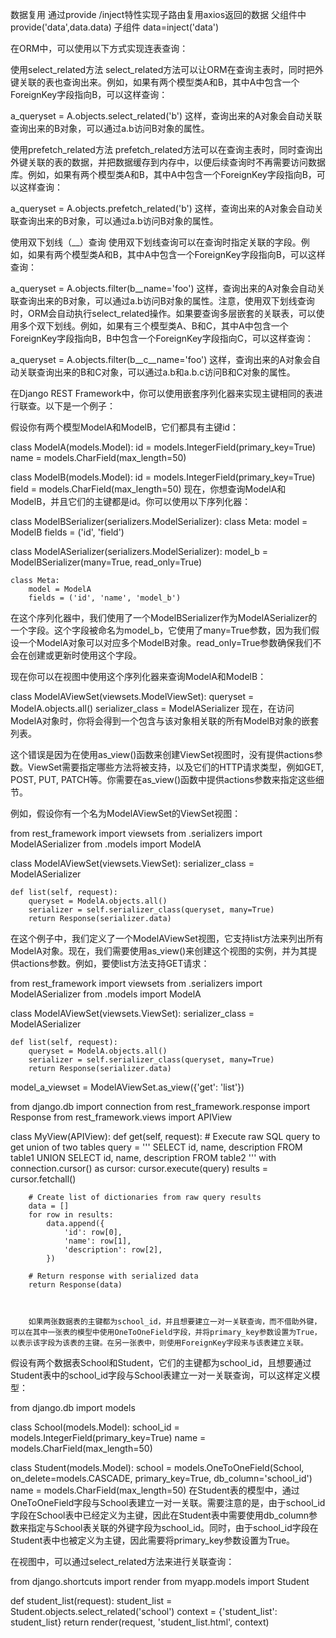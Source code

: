 数据复用
通过provide /inject特性实现子路由复用axios返回的数据
父组件中 provide('data',data.data)
子组件 data=inject('data')

在ORM中，可以使用以下方式实现连表查询：

使用select_related方法
select_related方法可以让ORM在查询主表时，同时把外键关联的表也查询出来。例如，如果有两个模型类A和B，其中A中包含一个ForeignKey字段指向B，可以这样查询：

a_queryset = A.objects.select_related('b')
这样，查询出来的A对象会自动关联查询出来的B对象，可以通过a.b访问B对象的属性。

使用prefetch_related方法
prefetch_related方法可以在查询主表时，同时查询出外键关联的表的数据，并把数据缓存到内存中，以便后续查询时不再需要访问数据库。例如，如果有两个模型类A和B，其中A中包含一个ForeignKey字段指向B，可以这样查询：

a_queryset = A.objects.prefetch_related('b')
这样，查询出来的A对象会自动关联查询出来的B对象，可以通过a.b访问B对象的属性。

使用双下划线（__）查询
使用双下划线查询可以在查询时指定关联的字段。例如，如果有两个模型类A和B，其中A中包含一个ForeignKey字段指向B，可以这样查询：

a_queryset = A.objects.filter(b__name='foo')
这样，查询出来的A对象会自动关联查询出来的B对象，可以通过a.b访问B对象的属性。注意，使用双下划线查询时，ORM会自动执行select_related操作。如果要查询多层嵌套的关联表，可以使用多个双下划线。例如，如果有三个模型类A、B和C，其中A中包含一个ForeignKey字段指向B，B中包含一个ForeignKey字段指向C，可以这样查询：

a_queryset = A.objects.filter(b__c__name='foo')
这样，查询出来的A对象会自动关联查询出来的B和C对象，可以通过a.b和a.b.c访问B和C对象的属性。

在Django REST Framework中，你可以使用嵌套序列化器来实现主键相同的表进行联查。以下是一个例子：

假设你有两个模型ModelA和ModelB，它们都具有主键id：

class ModelA(models.Model):
    id = models.IntegerField(primary_key=True)
    name = models.CharField(max_length=50)

class ModelB(models.Model):
    id = models.IntegerField(primary_key=True)
    field = models.CharField(max_length=50)
现在，你想查询ModelA和ModelB，并且它们的主键都是id。你可以使用以下序列化器：

class ModelBSerializer(serializers.ModelSerializer):
    class Meta:
        model = ModelB
        fields = ('id', 'field')

class ModelASerializer(serializers.ModelSerializer):
    model_b = ModelBSerializer(many=True, read_only=True)
    
    class Meta:
        model = ModelA
        fields = ('id', 'name', 'model_b')
在这个序列化器中，我们使用了一个ModelBSerializer作为ModelASerializer的一个字段。这个字段被命名为model_b，它使用了many=True参数，因为我们假设一个ModelA对象可以对应多个ModelB对象。read_only=True参数确保我们不会在创建或更新时使用这个字段。

现在你可以在视图中使用这个序列化器来查询ModelA和ModelB：

class ModelAViewSet(viewsets.ModelViewSet):
    queryset = ModelA.objects.all()
    serializer_class = ModelASerializer
现在，在访问ModelA对象时，你将会得到一个包含与该对象相关联的所有ModelB对象的嵌套列表。


这个错误是因为在使用as_view()函数来创建ViewSet视图时，没有提供actions参数。ViewSet需要指定哪些方法将被支持，以及它们的HTTP请求类型，例如GET, POST, PUT, PATCH等。你需要在as_view()函数中提供actions参数来指定这些细节。

例如，假设你有一个名为ModelAViewSet的ViewSet视图：

from rest_framework import viewsets
from .serializers import ModelASerializer
from .models import ModelA

class ModelAViewSet(viewsets.ViewSet):
    serializer_class = ModelASerializer

    def list(self, request):
        queryset = ModelA.objects.all()
        serializer = self.serializer_class(queryset, many=True)
        return Response(serializer.data)
在这个例子中，我们定义了一个ModelAViewSet视图，它支持list方法来列出所有ModelA对象。现在，我们需要使用as_view()来创建这个视图的实例，并为其提供actions参数。例如，要使list方法支持GET请求：

from rest_framework import viewsets
from .serializers import ModelASerializer
from .models import ModelA

class ModelAViewSet(viewsets.ViewSet):
    serializer_class = ModelASerializer

    def list(self, request):
        queryset = ModelA.objects.all()
        serializer = self.serializer_class(queryset, many=True)
        return Response(serializer.data)

model_a_viewset = ModelAViewSet.as_view({'get': 'list'})

from django.db import connection
from rest_framework.response import Response
from rest_framework.views import APIView

class MyView(APIView):
    def get(self, request):
        # Execute raw SQL query to get union of two tables
        query = '''
            SELECT id, name, description FROM table1
            UNION
            SELECT id, name, description FROM table2
        '''
        with connection.cursor() as cursor:
            cursor.execute(query)
            results = cursor.fetchall()

        # Create list of dictionaries from raw query results
        data = []
        for row in results:
            data.append({
                'id': row[0],
                'name': row[1],
                'description': row[2],
            })

        # Return response with serialized data
        return Response(data)



        如果两张数据表的主键都为school_id，并且想要建立一对一关联查询，而不借助外键，可以在其中一张表的模型中使用OneToOneField字段，并将primary_key参数设置为True，以表示该字段为该表的主键。在另一张表中，则使用ForeignKey字段来与该表建立关联。

假设有两个数据表School和Student，它们的主键都为school_id，且想要通过Student表中的school_id字段与School表建立一对一关联查询，可以这样定义模型：

from django.db import models

class School(models.Model):
    school_id = models.IntegerField(primary_key=True)
    name = models.CharField(max_length=50)

class Student(models.Model):
    school = models.OneToOneField(School, on_delete=models.CASCADE, primary_key=True, db_column='school_id')
    name = models.CharField(max_length=50)
在Student表的模型中，通过OneToOneField字段与School表建立一对一关联。需要注意的是，由于school_id字段在School表中已经定义为主键，因此在Student表中需要使用db_column参数来指定与School表关联的外键字段为school_id。同时，由于school_id字段在Student表中也被定义为主键，因此需要将primary_key参数设置为True。

在视图中，可以通过select_related方法来进行关联查询：

from django.shortcuts import render
from myapp.models import Student

def student_list(request):
    student_list = Student.objects.select_related('school')
    context = {'student_list': student_list}
    return render(request, 'student_list.html', context)